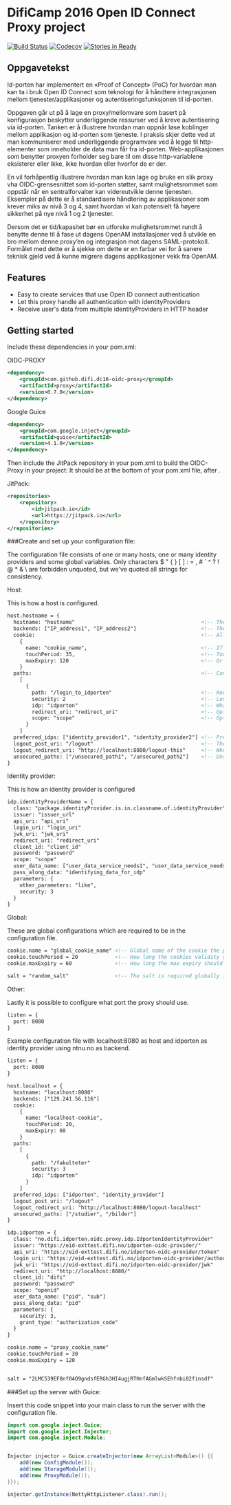 # DifiCamp 2016 Open ID Connect Proxy project

[![Build Status](https://travis-ci.org/difi/dc16-oidc-proxy.svg?branch=master)](https://travis-ci.org/difi/dc16-oidc-proxy)
[![Codecov](https://codecov.io/gh/difi/dc16-oidc-proxy/branch/master/graph/badge.svg)](https://codecov.io/gh/difi/dc16-oidc-proxy)
[![Stories in Ready](https://badge.waffle.io/difi/dc16-oidc-proxy.png?label=ready&title=Ready)](https://waffle.io/difi/dc16-oidc-proxy)

## Oppgavetekst

Id-porten har implementert en «Proof of Concept» (PoC) for hvordan man kan ta i bruk Open ID Connect som teknologi for å håndtere integrasjonen mellom tjenester/applikasjoner og autentiseringsfunksjonen til id-porten.

Oppgaven går ut på å lage en proxy/mellomvare som basert på konfigurasjon beskytter underliggende ressurser ved å kreve autentisering via id-porten. Tanken er å illustrere hvordan man oppnår løse koblinger mellom applikasjon og id-porten som tjeneste. I praksis skjer dette ved at man kommuniserer med underliggende programvare ved å legge til http-elementer som inneholder de data man får fra id-porten. Web-applikasjonen som benytter proxyen forholder seg bare til om disse http-variablene eksisterer eller ikke, ikke hvordan eller hvorfor de er der.

En vil forhåpentlig illustrere hvordan man kan lage og bruke en slik proxy vha OIDC-grensesnittet som id-porten støtter, samt mulighetsrommet som oppstår når en sentralforvalter kan videreutvikle denne tjenesten. Eksempler på dette er å standardisere håndtering av applikasjoner som krever miks av nivå 3 og 4, samt hvordan vi kan potensielt få høyere sikkerhet på nye nivå 1 og 2 tjenester.

Dersom det er tid/kapasitet bør en utforske mulighetsrommet rundt å benytte denne til å fase ut dagens OpenAM installasjoner ved å utvikle en bro mellom denne proxy’en og integrasjon mot dagens SAML-protokoll. Formålet med dette er å sjekke om dette er en farbar vei for å sanere teknisk gjeld ved å kunne migrere dagens applikasjoner vekk fra OpenAM.

## Features

* Easy to create services that use Open ID connect authentication
* Let this proxy handle all authentication with identityProviders
* Receive user's data from multiple identityProviders in HTTP header

## Getting started

Include these dependencies in your pom.xml:

OIDC-PROXY
```xml
<dependency>
    <groupId>com.github.difi.dc16-oidc-proxy</groupId>
    <artifactId>proxy</artifactId>
    <version>0.7.0</version>
</dependency>
```

Google Guice
```xml
<dependency>
    <groupId>com.google.inject</groupId>
    <artifactId>guice</artifactId>
    <version>4.1.0</version>
</dependency>
```

Then include the JitPack repository in your pom.xml to build the OIDC-Proxy in your project:
It should be at the bottom of your pom.xml file, after <profiles>.

JitPack:
```xml
<repositories>
    <repository>
        <id>jitpack.io</id>
        <url>https://jitpack.io</url>
    </repository>
</repositories>
```

###Create and set up your configuration file:

The configuration file consists of one or many hosts, one or many identity providers and some global variables. Only characters $ " { } [ ] : = , # ` ^ ? ! @ * & \ are forbidden unquoted, but we've quoted all strings for consistency.

Host:

This is how a host is configured.

```xml
host.hostname = {
  hostname: "hostname"                                         <!-- The domain name of the host -->
  backends: ["IP_address1", "IP_address2"]                     <!-- The IP addresses the server runs on -->
  cookie:                                                      <!-- All cookie attributes are optional in the host, but required globally in the file -->
    {
      name: "cookie_name",                                     <!-- If this host requires a cookie with other needs than the global cookie -->
      touchPeriod: 35,                                         <!-- Touch period is initial expiry in minutes, without -->
      maxExpiry: 120                                           <!-- Or higher max expiry -->
    }
  paths:                                                       <!-- Configured paths are secured paths -->
    [
      {
        path: "/login_to_idporten"                             <!-- Root path of the secured area -->
        security: 2                                            <!-- Level of security -->
        idp: "idporten"                                        <!-- What identity provider should be used to log in on the secured area -->
        redirect_uri: "redirect_uri"                           <!-- Optional in path -->
        scope: "scope"                                         <!-- Optional in path -->
      }
    ]
  preferred_idps: ["identity_provider1", "identity_provider2"] <!-- Preferred idps in descending order. A path's idp (if configured) will override this order, adding itself first -->
  logout_post_uri: "/logout"				                   <!-- The uri used to logout, triggering logout if user accesses url on host ending with this -->
  logout_redirect_uri: "http://localhost:8080/logout-this"     <!-- Where the client is redirected back to when logging out -->
  unsecured_paths: ["/unsecured_path1", "/unsecured_path2"]    <!-- Unsecured paths are paths that should not receive information about the user -->
}
```



Identity provider:

This is how an identity provider is configured

```xml
idp.identityProviderName = {
  class: "package.identityProvider.is.in.classname.of.identityProvider"    <!-- Which identity provider class should be used -->
  issuer: "issuer_url"                                                     <!-- The id/uri og the issuer. Used to validate the token-->
  api_uri: "api_uri"                                                       <!-- The uri where the api is found. used in the identity provider -->
  login_uri: "login_uri"                                                   <!-- The uri where the user is sent to log in -->
  jwk_uri: "jwk_uri"                                                       <!-- Where the JSONWebKey made by the authenticating service is located-->
  redirect_uri: "redirect_uri"                                             <!-- Where the identity provider should redirect back to. Configured in the identity provider-->
  client_id: "client_id"                                                   <!-- The client_id parameter used in the request to the identity provider -->
  password: "password"                                                     <!-- Password parameters used in the request towards the identity provider -->
  scope: "scope"                                                           <!-- The scope parameter used in the request towards the identity provider -->
  user_data_name: ["user_data_service_needs1", "user_data_service_needs2"] <!-- What user data collected from the log in should be sent to the service -->
  pass_along_data: "identifying_data_for_idp"                              <!-- If a user is logged into multiple idps on a host, server returns userData of first preferred idp with cookie and this additional data from other idps with cookie -->
  parameters: {                                                            <!-- Parameters have to be in the idp, but does not have to contain any parameters -->
    other_parameters: "like",                                              <!-- Other parameters need in the identity provider configuration -->
    security: 3
  }
}
```

Global:

These are global configurations which are required to be in the configuration file.

```xml
cookie.name = "global_cookie_name" <!-- Global name of the cookie the proxy uses -->
cookie.touchPeriod = 20            <!-- How long the cookies validity should be expanded every time used -->
cookie.maxExpiry = 60              <!-- How long the max expiry should be expanded every time used -->

salt = "random_salt"               <!-- The salt is required globally in the conf-file -->
```

Other:

Lastly it is possible to configure what port the proxy should use.

```xml
listen = {
  port: 8080
}
```


Example configuration file with localhost:8080 as host and idporten as identity provider using ntnu.no as backend.
```xml
listen = {
  port: 8080
}

host.localhost = {
  hostname: "localhost:8080"
  backends: ["129.241.56.116"]
  cookie:
    {
      name: "localhost-cookie",
      touchPeriod: 20,
      maxExpiry: 60
    }
  paths:
    [
      {
        path: "/fakulteter"
        security: 3
        idp: "idporten"
      }
    ]
  preferred_idps: ["idporten", "identity_provider"]
  logout_post_uri: "/logout"
  logout_redirect_uri: "http://localhost:8080/logout-localhost"
  unsecured_paths: ["/studier", "/bilder"]
}

idp.idporten = {
  class: "no.difi.idporten.oidc.proxy.idp.IdportenIdentityProvider"
  issuer: "https://eid-exttest.difi.no/idporten-oidc-provider/"
  api_uri: "https://eid-exttest.difi.no/idporten-oidc-provider/token"
  login_uri: "https://eid-exttest.difi.no/idporten-oidc-provider/authorize"
  jwk_uri: "https://eid-exttest.difi.no/idporten-oidc-provider/jwk"
  redirect_uri: "http://localhost:8080/"
  client_id: "difi"
  password: "password"
  scope: "openid"
  user_data_name: ["pid", "sub"]
  pass_along_data: "pid"
  parameters: {
    security: 3,
    grant_type: "authorization_code"
  }
}

cookie.name = "proxy_cookie_name"
cookie.touchPeriod = 30
cookie.maxExpiry = 120


salt = "2LMC539EF8nf04O9gndsfERGh3HI4ugjRTHnfAGmlwkSEhfnbi82finsdf"

```

###Set up the server with Guice:

Insert this code snippet into your main class to run the server with the configuration file.

```java
import com.google.inject.Guice;
import com.google.inject.Injector;
import com.google.inject.Module;


Injector injector = Guice.createInjector(new ArrayList<Module>() {{
    add(new ConfigModule());
    add(new StorageModule());
    add(new ProxyModule());
}});

injector.getInstance(NettyHttpListener.class).run();
```
